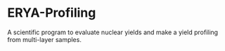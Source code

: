 # ERYA-Profiling
A scientific program to evaluate nuclear yields and make a yield profiling from multi-layer samples.

